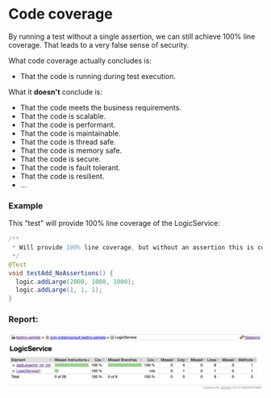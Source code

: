 # Code coverage
By running a test without a single assertion, we can still achieve 100% line coverage.
That leads to a very false sense of security.

What code coverage actually concludes is:
* That the code is running during test execution.

What it **doesn't** conclude is:
* That the code meets the business requirements.
* That the code is scalable.
* That the code is performant.
* That the code is maintainable.
* That the code is thread safe.
* That the code is memory safe.
* That the code is secure.
* That the code is fault tolerant.
* That the code is resilient.
* ...

### Example
This "test" will provide 100% line coverage of the LogicService:
``` java
/**
 * Will provide 100% line coverage, but without an assertion this is completely false security.
 */
@Test
void testAdd_NoAssertions() {
  logic.addLarge(2000, 1000, 1000);
  logic.addLarge(1, 1, 1);
}
```
### Report:
![Code coverage with no assertions](/report-images/test_noassertions_codecoverage.png)
